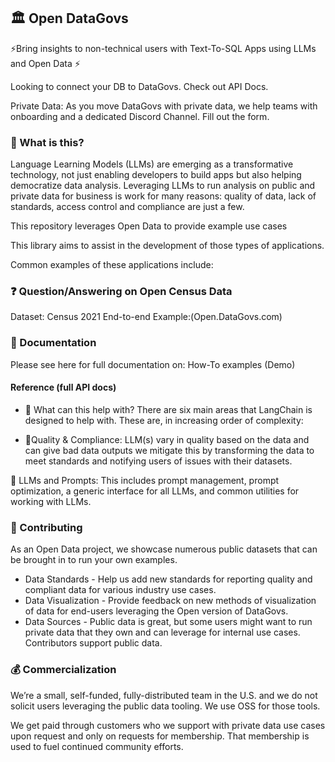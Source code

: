 ## 🏛️ Open DataGovs
⚡Bring insights to non-technical users with Text-To-SQL Apps using LLMs and Open Data ⚡

Looking to connect your DB to DataGovs. Check out API Docs. 

Private Data: As you move DataGovs with private data, we help teams with onboarding and a dedicated Discord Channel. Fill out the form. 
### 🤔 What is this?
Language Learning Models (LLMs) are emerging as a transformative technology, not just enabling developers to build apps but also helping democratize data analysis. Leveraging LLMs to run analysis on public and private data for business is work for many reasons: quality of data, lack of standards, access control and compliance are just a few.

This repository leverages Open Data to provide example use cases 

This library aims to assist in the development of those types of applications. 

Common examples of these applications include:

### ❓ Question/Answering on Open Census Data
Dataset: Census 2021 
End-to-end Example:(Open.DataGovs.com)

### 📖 Documentation
Please see here for full documentation on:
How-To examples (Demo)

#### Reference (full API docs)
- 🚀 What can this help with?
There are six main areas that LangChain is designed to help with. These are, in increasing order of complexity:

- 🔗Quality & Compliance:
LLM(s) vary in quality based on the data and can give bad data outputs we mitigate this by transforming the data to meet standards and notifying users of issues with their datasets. 

📃 LLMs and Prompts:
This includes prompt management, prompt optimization, a generic interface for all LLMs, and common utilities for working with LLMs.

### 💁 Contributing

As an Open Data project, we showcase numerous public datasets that can be brought in to run your own examples. 

- Data Standards - Help us add new standards for reporting quality and compliant data for various industry use cases. 
- Data Visualization - Provide feedback on new methods of visualization of data for end-users leveraging the Open version of DataGovs.
- Data Sources - Public data is great, but some users might want to run private data that they own and can leverage for internal use cases. Contributors support public data.

### 💰 Commercialization

We’re a small, self-funded, fully-distributed team in the U.S. and we do not solicit users leveraging the public data tooling. We use OSS for those tools. 

We get paid through customers who we support with private data use cases upon request and only on requests for membership. That membership is used to fuel continued community efforts.




